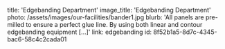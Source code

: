 title: 'Edgebanding Department'
image_title: 'Edgebanding Department'
photo: /assets/images/our-facilities/bander1.jpg
blurb: 'All panels are pre-milled to ensure a perfect glue line. By using both linear and contour edgebanding equipment […]'
link: edgebanding
id: 8f52b1a5-8d7c-4345-bac6-58c4c2cada01
